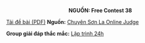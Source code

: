 **<center>NGUỒN: Free Contest 38</center>**

[Tải đề bài (PDF)](/statements/2218/HANOI.pdf)
**Nguồn:** [Chuyên Sơn La Online Judge](http://csloj.ddns.net/)

**Group giải đáp thắc mắc:** [Lập trình 24h](https://www.facebook.com/groups/1386904321519984)